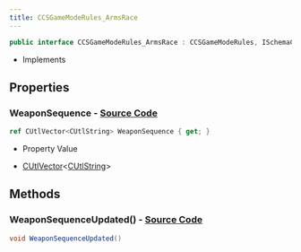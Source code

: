 ```yaml
---
title: CCSGameModeRules_ArmsRace
---
```


```csharp
public interface CCSGameModeRules_ArmsRace : CCSGameModeRules, ISchemaClass<CCSGameModeRules>, ISchemaClass<CCSGameModeRules_ArmsRace>, ISchemaField, ISchemaClass, INativeHandle
```

- Implements

## Properties

### **WeaponSequence** - [Source Code](https://github.com/swiftly-solution/swiftlys2/blob/main/managed/src/SwiftlyS2.Generated/Schemas/Interfaces/CCSGameModeRules_ArmsRace.cs#L16)

```csharp
ref CUtlVector<CUtlString> WeaponSequence { get; }
```

- Property Value

- [CUtlVector](/docs/api/-1)<[CUtlString](/docs/api/shared/natives/cutlstring)>

## Methods

### **WeaponSequenceUpdated()** - [Source Code](https://github.com/swiftly-solution/swiftlys2/blob/main/managed/src/SwiftlyS2.Generated/Schemas/Interfaces/CCSGameModeRules_ArmsRace.cs#L18)

```csharp
void WeaponSequenceUpdated()
```

